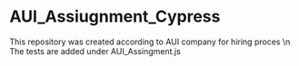 # AUI_Assiugnment_Cypress
This repository was created according to AUI company for hiring proces \n
The tests are added under AUI_Assingment.js 
